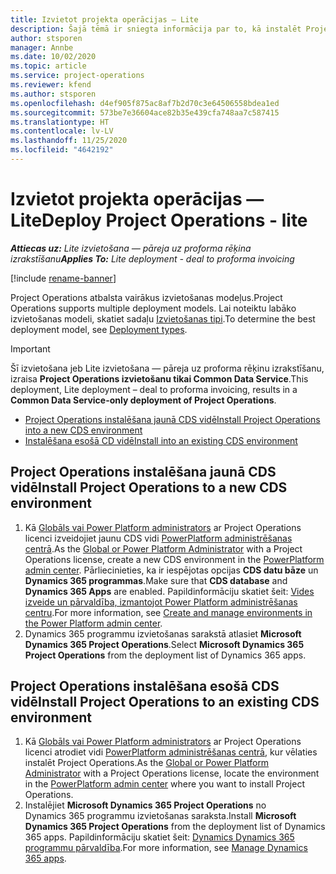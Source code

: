 ```yaml
---
title: Izvietot projekta operācijas — Lite
description: Šajā tēmā ir sniegta informācija par to, kā instalēt Project Operations Lite izvietošanu — pāreju uz proforma rēķinu izrakstīšanu.
author: stsporen
manager: Annbe
ms.date: 10/02/2020
ms.topic: article
ms.service: project-operations
ms.reviewer: kfend
ms.author: stsporen
ms.openlocfilehash: d4ef905f875ac8af7b2d70c3e64506558bdea1ed
ms.sourcegitcommit: 573be7e36604ace82b35e439cfa748aa7c587415
ms.translationtype: HT
ms.contentlocale: lv-LV
ms.lasthandoff: 11/25/2020
ms.locfileid: "4642192"
---
```

# <a name="deploy-project-operations---lite"></a><span data-ttu-id="79116-103">Izvietot projekta operācijas — Lite</span><span class="sxs-lookup"><span data-stu-id="79116-103">Deploy Project Operations - lite</span></span>

<span data-ttu-id="79116-104">_**Attiecas uz:** Lite izvietošana — pāreja uz proforma rēķina izrakstīšanu_</span><span class="sxs-lookup"><span data-stu-id="79116-104">_**Applies To:** Lite deployment - deal to proforma invoicing_</span></span>

[!include [rename-banner](~/includes/cc-data-platform-banner.md)]

<span data-ttu-id="79116-105">Project Operations atbalsta vairākus izvietošanas modeļus.</span><span class="sxs-lookup"><span data-stu-id="79116-105">Project Operations supports multiple deployment models.</span></span> <span data-ttu-id="79116-106">Lai noteiktu labāko izvietošanas modeli, skatiet sadaļu [Izvietošanas tipi](determine-deployment-type.md).</span><span class="sxs-lookup"><span data-stu-id="79116-106">To determine the best deployment model, see [Deployment types](determine-deployment-type.md).</span></span>


> [!IMPORTANT]
> <span data-ttu-id="79116-107">Šī izvietošana jeb Lite izvietošana — pāreja uz proforma rēķinu izrakstīšanu, izraisa **Project Operations izvietošanu tikai Common Data Service**.</span><span class="sxs-lookup"><span data-stu-id="79116-107">This deployment, Lite deployment – deal to proforma invoicing, results in a **Common Data Service-only deployment of Project Operations**.</span></span>

- [<span data-ttu-id="79116-108">Project Operations instalēšana jaunā CDS vidē</span><span class="sxs-lookup"><span data-stu-id="79116-108">Install Project Operations into a new CDS environment</span></span>](#new)
- [<span data-ttu-id="79116-109">Instalēšana esošā CD vidē</span><span class="sxs-lookup"><span data-stu-id="79116-109">Install into an existing CDS environment</span></span>](#existing)



## <a name="install-project-operations-to-a-new-cds-environment"></a><a name="new"></a><span data-ttu-id="79116-110">Project Operations instalēšana jaunā CDS vidē</span><span class="sxs-lookup"><span data-stu-id="79116-110">Install Project Operations to a new CDS environment</span></span>

1. <span data-ttu-id="79116-111">Kā [Globāls vai Power Platform administrators](https://docs.microsoft.com/power-platform/admin/global-service-administrators-can-administer-without-license) ar Project Operations licenci izveidojiet jaunu CDS vidi [PowerPlatform administrēšanas centrā](https://admin.powerplatform.com).</span><span class="sxs-lookup"><span data-stu-id="79116-111">As the [Global or Power Platform Administrator](https://docs.microsoft.com/power-platform/admin/global-service-administrators-can-administer-without-license) with a Project Operations license, create a new CDS environment in the [PowerPlatform admin center](https://admin.powerplatform.com).</span></span> <span data-ttu-id="79116-112">Pārliecinieties, ka ir iespējotas opcijas **CDS datu bāze** un **Dynamics 365 programmas**.</span><span class="sxs-lookup"><span data-stu-id="79116-112">Make sure that **CDS database** and **Dynamics 365 Apps** are enabled.</span></span> <span data-ttu-id="79116-113">Papildinformāciju skatiet šeit: [Vides izveide un pārvaldība, izmantojot Power Platform administrēšanas centru](https://docs.microsoft.com/power-platform/admin/create-environment#create-an-environment-in-the-power-platform-admin-center).</span><span class="sxs-lookup"><span data-stu-id="79116-113">For more information, see [Create and manage environments in the Power Platform admin center](https://docs.microsoft.com/power-platform/admin/create-environment#create-an-environment-in-the-power-platform-admin-center).</span></span>
2. <span data-ttu-id="79116-114">Dynamics 365 programmu izvietošanas sarakstā atlasiet **Microsoft Dynamics 365 Project Operations**.</span><span class="sxs-lookup"><span data-stu-id="79116-114">Select **Microsoft Dynamics 365 Project Operations** from the deployment list of Dynamics 365 apps.</span></span>


## <a name="install-project-operations-to-an-existing-cds-environment"></a><a name="existing"></a><span data-ttu-id="79116-115">Project Operations instalēšana esošā CDS vidē</span><span class="sxs-lookup"><span data-stu-id="79116-115">Install Project Operations to an existing CDS environment</span></span>

1. <span data-ttu-id="79116-116">Kā [Globāls vai Power Platform administrators](https://docs.microsoft.com/power-platform/admin/global-service-administrators-can-administer-without-license) ar Project Operations licenci atrodiet vidi [PowerPlatform administrēšanas centrā](https://admin.powerplatform.com), kur vēlaties instalēt Project Operations.</span><span class="sxs-lookup"><span data-stu-id="79116-116">As the [Global or Power Platform Administrator](https://docs.microsoft.com/power-platform/admin/global-service-administrators-can-administer-without-license) with a Project Operations license, locate the environment in the [PowerPlatform admin center](https://admin.powerplatform.com) where you want to install Project Operations.</span></span>
2. <span data-ttu-id="79116-117">Instalējiet **Microsoft Dynamics 365 Project Operations** no Dynamics 365 programmu izvietošanas saraksta.</span><span class="sxs-lookup"><span data-stu-id="79116-117">Install **Microsoft Dynamics 365 Project Operations** from the deployment list of Dynamics 365 apps.</span></span> <span data-ttu-id="79116-118">Papildinformāciju skatiet šeit: [Dynamics Dynamics 365 programmu pārvaldība](https://docs.microsoft.com/power-platform/admin/manage-apps).</span><span class="sxs-lookup"><span data-stu-id="79116-118">For more information, see [Manage Dynamics 365 apps](https://docs.microsoft.com/power-platform/admin/manage-apps).</span></span>


